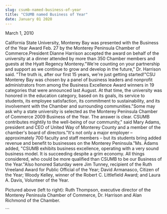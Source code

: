 ```yaml
---
slug: csumb-named-business-of-year
title: "CSUMB named Business of Year"
date: January 01 2020
---
```


 
<p>March 1, 2010</p>
<p>
  California State University, Monterey Bay was presented with the Business of
  the Year Award Feb. 27 by the Monterey Peninsula Chamber of Commerce.President
  Dianne Harrison accepted the award on behalf of the university at a dinner
  attended by more than 350 Chamber members and guests at the Hyatt Regency
  Monterey."We're counting on your partnership and support as we continue to
  grow and develop in the future," Dr. Harrison said. "The truth is, after our
  first 15 years, we're just getting started!"CSU Monterey Bay was chosen by a
  panel of business leaders and nonprofit administrators from among the Business
  Excellence Award winners in 19 categories that were announced last August. At
  that time, the university was honored in the education category, based on its
  goals, its service to students, its employee satisfaction, its commitment to
  sustainability, and its involvement with the Chamber and surrounding
  communities."Some may ask why a state university is selected as the Monterey
  Peninsula Chamber of Commerce 2009 Business of the Year. The answer is clear.
  CSUMB contributes mightily to the well-being of our community," said Mary
  Adams, president and CEO of United Way of Monterey County and a member of the
  chamber's board of directors."It's not only a major employer – approximately
  700 faculty and staff members – but its students bring added revenue and
  benefit to businesses on the Monterey Peninsula."Ms. Adams added, "CSUMB
  exhibits business excellence, operating with a very sound business model. It
  is succeeding despite a grim economy. All things considered, who could be more
  qualified than CSUMB to be our Business of the Year."Also honored Saturday
  were Jim Tunney, recipient of the Ruth Vreeland Award for Public Official of
  the Year; David Armanasco, Citizen of the Year; Woody Kelley, winner of the
  Robert C. Littlefield Award; and Laura A. Davis, Volunteer of the Year.
</p>
<p>
  Pictured above (left to right): Ruth Thompson, executive director of the
  Monterey Peninsula Chamber of Commerce, Dr. Harrison and Alan Richmond of the
  Chamber.
</p>
<p></p>
```
